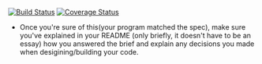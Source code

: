 [![Build Status](https://api.travis-ci.org/andreamazza89/airport_challenge.svg?branch=master)](https://travis-ci.org/andreamazza89/airport_challenge.svg?branch=master)
[![Coverage Status](https://coveralls.io/repos/github/andreamazza89/airport_challenge/badge.svg?branch=master)](https://coveralls.io/github/andreamazza89/airport_challenge?branch=master)

* Once you're sure of this(your program matched the spec), make sure you've explained in your README (only briefly, it doesn't have to be an essay) how you answered the brief and explain any decisions you made when desigining/building your code.

